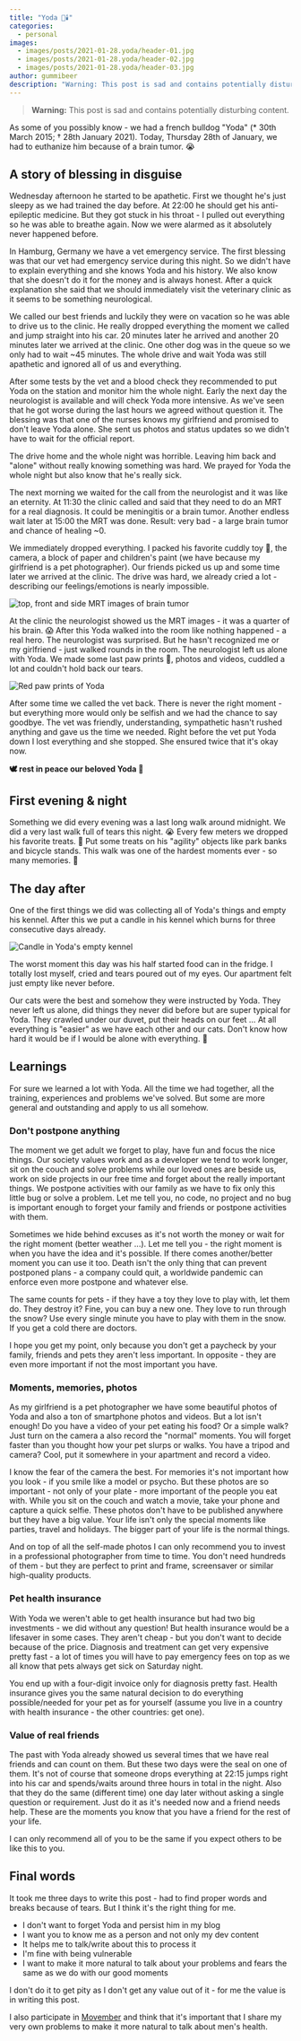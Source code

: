 ```yaml
---
title: "Yoda 🌹🕯️"
categories:
  - personal
images:
  - images/posts/2021-01-28.yoda/header-01.jpg
  - images/posts/2021-01-28.yoda/header-02.jpg
  - images/posts/2021-01-28.yoda/header-03.jpg
author: gummibeer
description: "Warning: This post is sad and contains potentially disturbing content."
---
```


> **Warning:** This post is sad and contains potentially disturbing content.

As some of you possibly know - we had a french bulldog "Yoda" (\* 30th March 2015; † 28th January 2021).
Today, Thursday 28th of January, we had to euthanize him because of a brain tumor. 😭

## A story of blessing in disguise

Wednesday afternoon he started to be apathetic.
First we thought he's just sleepy as we had trained the day before.
At 22:00 he should get his anti-epileptic medicine.
But they got stuck in his throat - I pulled out everything so he was able to breathe again.
Now we were alarmed as it absolutely never happened before.

In Hamburg, Germany we have a vet emergency service.
The first blessing was that our vet had emergency service during this night.
So we didn't have to explain everything and she knows Yoda and his history.
We also know that she doesn't do it for the money and is always honest.
After a quick explanation she said that we should immediately visit the veterinary clinic as it seems to be something neurological.

We called our best friends and luckily they were on vacation so he was able to drive us to the clinic.
He really dropped everything the moment we called and jump straight into his car.
20 minutes later he arrived and another 20 minutes later we arrived at the clinic.
One other dog was in the queue so we only had to wait ~45 minutes.
The whole drive and wait Yoda was still apathetic and ignored all of us and everything.

After some tests by the vet and a blood check they recommended to put Yoda on the station and monitor him the whole night.
Early the next day the neurologist is available and will check Yoda more intensive.
As we've seen that he got worse during the last hours we agreed without question it.
The blessing was that one of the nurses knows my girlfriend and promised to don't leave Yoda alone.
She sent us photos and status updates so we didn't have to wait for the official report.

The drive home and the whole night was horrible.
Leaving him back and "alone" without really knowing something was hard.
We prayed for Yoda the whole night but also know that he's really sick.

The next morning we waited for the call from the neurologist and it was like an eternity.
At 11:30 the clinic called and said that they need to do an MRT for a real diagnosis.
It could be meningitis or a brain tumor.
Another endless wait later at 15:00 the MRT was done.
Result: very bad - a large brain tumor and chance of healing ~0.

We immediately dropped everything.
I packed his favorite cuddly toy 🧸, the camera, a block of paper and children's paint (we have because my girlfriend is a pet photographer).
Our friends picked us up and some time later we arrived at the clinic.
The drive was hard, we already cried a lot - describing our feelings/emotions is nearly impossible.

![top, front and side MRT images of brain tumor](images/posts/2021-01-28.yoda/content-mrt.jpg)

At the clinic the neurologist showed us the MRT images - it was a quarter of his brain. 😱
After this Yoda walked into the room like nothing happened - a real hero.
The neurologist was surprised.
But he hasn't recognized me or my girlfriend - just walked rounds in the room.
The neurologist left us alone with Yoda.
We made some last paw prints 🐾, photos and videos, cuddled a lot and couldn't hold back our tears.

![Red paw prints of Yoda](images/posts/2021-01-28.yoda/content-paw-prints.jpg)

After some time we called the vet back.
There is never the right moment - but everything more would only be selfish and we had the chance to say goodbye.
The vet was friendly, understanding, sympathetic hasn't rushed anything and gave us the time we needed.
Right before the vet put Yoda down I lost everything and she stopped.
She ensured twice that it's okay now.

**🕊️ rest in peace our beloved Yoda 🌈**

## First evening & night

Something we did every evening was a last long walk around midnight.
We did a very last walk full of tears this night. 😭
Every few meters we dropped his favorite treats. 🍬
Put some treats on his "agility" objects like park banks and bicycle stands.
This walk was one of the hardest moments ever - so many memories. 💭

## The day after

One of the first things we did was collecting all of Yoda's things and empty his kennel.
After this we put a candle in his kennel which burns for three consecutive days already.

![Candle in Yoda's empty kennel](images/posts/2021-01-28.yoda/content-candle.jpg)

The worst moment this day was his half started food can in the fridge.
I totally lost myself, cried and tears poured out of my eyes.
Our apartment felt just empty like never before.

Our cats were the best and somehow they were instructed by Yoda.
They never left us alone, did things they never did before but are super typical for Yoda.
They crawled under our duvet, put their heads on our feet …
At all everything is "easier" as we have each other and our cats.
Don't know how hard it would be if I would be alone with everything. 🤯

## Learnings

For sure we learned a lot with Yoda.
All the time we had together, all the training, experiences and problems we've solved.
But some are more general and outstanding and apply to us all somehow.

### Don't postpone anything

The moment we get adult we forget to play, have fun and focus the nice things.
Our society values work and as a developer we tend to work longer, sit on the couch and solve problems while our loved ones are beside us, work on side projects in our free time and forget about the really important things.
We postpone activities with our family as we have to fix only this little bug or solve a problem.
Let me tell you, no code, no project and no bug is important enough to forget your family and friends or postpone activities with them.

Sometimes we hide behind excuses as it's not worth the money or wait for the right moment (better weather ...).
Let me tell you - the right moment is when you have the idea and it's possible.
If there comes another/better moment you can use it too.
Death isn't the only thing that can prevent postponed plans - a company could quit, a worldwide pandemic can enforce even more postpone and whatever else.

The same counts for pets - if they have a toy they love to play with, let them do.
They destroy it? Fine, you can buy a new one.
They love to run through the snow? Use every single minute you have to play with them in the snow. If you get a cold there are doctors.

I hope you get my point, only because you don't get a paycheck by your family, friends and pets they aren't less important.
In opposite - they are even more important if not the most important you have.

### Moments, memories, photos

As my girlfriend is a pet photographer we have some beautiful photos of Yoda and also a ton of smartphone photos and videos.
But a lot isn't enough!
Do you have a video of your pet eating his food? Or a simple walk?
Just turn on the camera a also record the "normal" moments.
You will forget faster than you thought how your pet slurps or walks.
You have a tripod and camera? Cool, put it somewhere in your apartment and record a video.

I know the fear of the camera the best.
For memories it's not important how you look - if you smile like a model or psycho.
But these photos are so important - not only of your plate - more important of the people you eat with.
While you sit on the couch and watch a movie, take your phone and capture a quick selfie.
These photos don't have to be published anywhere but they have a big value.
Your life isn't only the special moments like parties, travel and holidays.
The bigger part of your life is the normal things.

And on top of all the self-made photos I can only recommend you to invest in a professional photographer from time to time.
You don't need hundreds of them - but they are perfect to print and frame, screensaver or similar high-quality products.

### Pet health insurance

With Yoda we weren't able to get health insurance but had two big investments - we did without any question!
But health insurance would be a lifesaver in some cases.
They aren't cheap - but you don't want to decide because of the price.
Diagnosis and treatment can get very expensive pretty fast - a lot of times you will have to pay emergency fees on top as we all know that pets always get sick on Saturday night.

You end up with a four-digit invoice only for diagnosis pretty fast.
Health insurance gives you the same natural decision to do everything possible/needed for your pet as for yourself (assume you live in a country with health insurance - the other countries: get one).

### Value of real friends

The past with Yoda already showed us several times that we have real friends and can count on them.
But these two days were the seal on one of them.
It's not of course that someone drops everything at 22:15 jumps right into his car and spends/waits around three hours in total in the night.
Also that they do the same (different time) one day later without asking a single question or requirement.
Just do it as it's needed now and a friend needs help.
These are the moments you know that you have a friend for the rest of your life.

I can only recommend all of you to be the same if you expect others to be like this to you.

## Final words

It took me three days to write this post - had to find proper words and breaks because of tears.
But I think it's the right thing for me.

- I don't want to forget Yoda and persist him in my blog
- I want you to know me as a person and not only my dev content
- It helps me to talk/write about this to process it
- I'm fine with being vulnerable
- I want to make it more natural to talk about your problems and fears the same as we do with our good moments

I don't do it to get pity as I don't get any value out of it - for me the value is in writing this post.

I also participate in [Movember](https://movember.com/) and think that it's important that I share my very own problems to make it more natural to talk about men's health.
